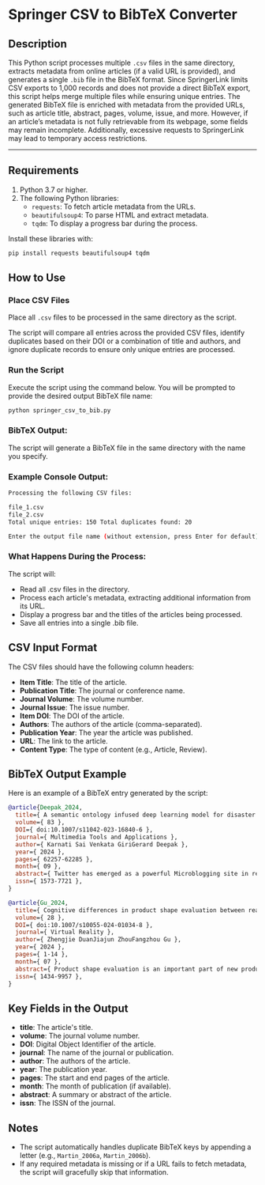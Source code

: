 # Springer CSV to BibTeX Converter

## Description
This Python script processes multiple `.csv` files in the same directory, extracts metadata from online articles (if a valid URL is provided), and generates a single `.bib` file in the BibTeX format. Since SpringerLink limits CSV exports to 1,000 records and does not provide a direct BibTeX export, this script helps merge multiple files while ensuring unique entries. The generated BibTeX file is enriched with metadata from the provided URLs, such as article title, abstract, pages, volume, issue, and more. However, if an article’s metadata is not fully retrievable from its webpage, some fields may remain incomplete. Additionally, excessive requests to SpringerLink may lead to temporary access restrictions.

---

## Requirements
1. Python 3.7 or higher.
2. The following Python libraries:
   - `requests`: To fetch article metadata from the URLs.
   - `beautifulsoup4`: To parse HTML and extract metadata.
   - `tqdm`: To display a progress bar during the process.

Install these libraries with:
```bash
pip install requests beautifulsoup4 tqdm
```
## How to Use

### Place CSV Files
Place all `.csv` files to be processed in the same directory as the script. 

The script will compare all entries across the provided CSV files, identify duplicates based on their DOI or a combination of title and authors, and ignore duplicate records to ensure only unique entries are processed.

### Run the Script
Execute the script using the command below. You will be prompted to provide the desired output BibTeX file name:
```bash
python springer_csv_to_bib.py
```
### BibTeX Output:
The script will generate a BibTeX file in the same directory with the name you specify.

### Example Console Output:

```bash
Processing the following CSV files:

file_1.csv
file_2.csv
Total unique entries: 150 Total duplicates found: 20

Enter the output file name (without extension, press Enter for default):
```

### What Happens During the Process:
The script will:
- Read all .csv files in the directory.
- Process each article's metadata, extracting additional information from its URL.
- Display a progress bar and the titles of the articles being processed.
- Save all entries into a single .bib file.

## CSV Input Format

The CSV files should have the following column headers:

- **Item Title**: The title of the article.
- **Publication Title**: The journal or conference name.
- **Journal Volume**: The volume number.
- **Journal Issue**: The issue number.
- **Item DOI**: The DOI of the article.
- **Authors**: The authors of the article (comma-separated).
- **Publication Year**: The year the article was published.
- **URL**: The link to the article.
- **Content Type**: The type of content (e.g., Article, Review).

## BibTeX Output Example

Here is an example of a BibTeX entry generated by the script:

```bibtex
@article{Deepak_2024,
  title={ A semantic ontology infused deep learning model for disaster tweet classification },
  volume={ 83 },
  DOI={ doi:10.1007/s11042-023-16840-6 },
  journal={ Multimedia Tools and Applications },
  author={ Karnati Sai Venkata GiriGerard Deepak },
  year={ 2024 },
  pages={ 62257-62285 },
  month={ 09 },
  abstract={ Twitter has emerged as a powerful Microblogging site in recent years. It has become one of the immediately reported platforms about any crisis in today’s world. During a crisis twitter is flooded with both informational and non-informational tweets. Informational tweets are the tweets which can help humanitarian response organizations or the victims to get useful information for better decision making This paper proposes a Semantic based Ontology Infused deep learning model for Informative tweet classification during natural disasters. The proposed model makes use of both text and image features present in a tweet during a classification, a Hierarchical ensemble of Vanilla and Bi-LSTM’s is used along with ontologies and external knowledge from OntoCollab for text classification, a dilated convolution-based residual neural network is used for image classification, and a meaningful statistical fusion is performed with the results obtained from text and image for tweet classification. The usage of both image and text features and contextual understanding made the model distinctive and achieved exceptional results. The proposed method has proven, after experiments, to achieve evaluation metrics better than the up-to-date existing methods; evaluated on seven different datasets and compared with eight other methods with an increase in Accuracy and decrease in FNR for seven distinguished datasets which resulted an highest F1 score of 98.416% on Sri Lanka Floods dataset. },
  issn={ 1573-7721 },
}

@article{Gu_2024,
  title={ Cognitive differences in product shape evaluation between real settings and virtual reality: case study of two-wheel electric vehicles },
  volume={ 28 },
  DOI={ doi:10.1007/s10055-024-01034-8 },
  journal={ Virtual Reality },
  author={ Zhengjie DuanJiajun ZhouFangzhou Gu },
  year={ 2024 },
  pages={ 1-14 },
  month={ 07 },
  abstract={ Product shape evaluation is an important part of new product development. In the shape design stage, design schemes are often presented through visual images. The presentation of visual images causes evaluators to form different cognitive experiences and evaluation results. In recent years, virtual reality (VR) technology has been widely used in the field of industrial design, enriching the presentation forms of design scheme images. Although VR technology has shown the potential to improve evaluators’ perception and cognitive experiences in product shape design, research comparing it with traditional methods remains relatively scattered. This study used two-wheel electric vehicles as an example to examine the difference in evaluators’ cognition of product shape in VR and a real setting (RS). First, we established a semantic scale comprising seven pairs of opposite adjectives to evaluate the shape scheme. Second, we built VR and RS evaluation environments using head-mounted displays and paper renderings, respectively. The participants evaluated the vehicle shape design in alternating viewing and underwent semi-structured interviews on cognitive experience. We analyzed the experimental and interview results based on three aspects of product shape cognition. The results demonstrated that volume cognition was significantly more accurate in VR environments. Furthermore, graphic cognition, particularly regarding shape details, differed partially between environments. VR provided a better sense of immersion and more variable viewing angles than RS. Treatment cognition did not exhibit significant differences between environments, as it depended on human experience rather than visualization. These findings suggest that VR tools are more suited for shaping design evaluations early. Selecting suitable visual presentation tools based on evaluators’ cognitive characteristics at different evaluation nodes to display design schemes is a practical, economical, and efficient strategy. },
  issn={ 1434-9957 },
}
```
## Key Fields in the Output

- **title**: The article's title.
- **volume**: The journal volume number.
- **DOI**: Digital Object Identifier of the article.
- **journal**: The name of the journal or publication.
- **author**: The authors of the article.
- **year**: The publication year.
- **pages**: The start and end pages of the article.
- **month**: The month of publication (if available).
- **abstract**: A summary or abstract of the article.
- **issn**: The ISSN of the journal.

## Notes

- The script automatically handles duplicate BibTeX keys by appending a letter (e.g., `Martin_2006a`, `Martin_2006b`).
- If any required metadata is missing or if a URL fails to fetch metadata, the script will gracefully skip that information.
